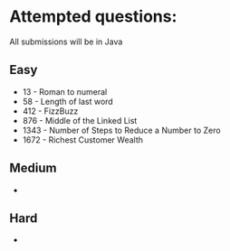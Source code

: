 # Attempted questions:
All submissions will be in Java
## Easy
- 13 - Roman to numeral
- 58 - Length of last word
- 412 - FizzBuzz
- 876 - Middle of the Linked List
- 1343 - Number of Steps to Reduce a Number to Zero
- 1672 - Richest Customer Wealth

## Medium
-

## Hard
-